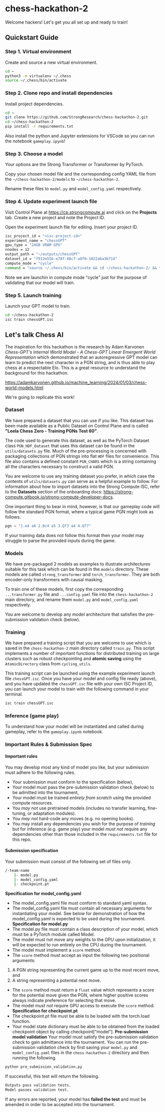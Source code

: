 # chess-hackathon-2

Welcome hackers! Let's get you all set up and ready to train!

## Quickstart Guide

### Step 1. Virtual environment 
Create and source a new virtual environment.

```bash
cd ~
python3 -m virtualenv ~/.chess
source ~/.chess/bin/activate
```

### Step 2. Clone repo and install dependencies
Install project dependencies.

```bash
cd ~
git clone https://github.com/StrongResearch/chess-hackathon-2.git
cd ~/chess-hackathon-2
pip install -r requirements.txt
```

Also install the python and Jupyter extensions for VSCode so you can run the notebook `gameplay.ipynb`!

### Step 3. Choose a model
Your options are the Strong Transformer or Transformer by PyTorch.

Copy your chosen model file and the corresponding config YAML file from the `~/chess-hackathon-2/models` to `~/chess-hackathon-2`.

Rename these files to `model.py` and `model_config.yaml` respectively.

### Step 4. Update experiment launch file
Visit Control Plane at https://cp.strongcompute.ai and click on the **Projects** tab. Create a new project and note the
Project ID.

Open the experiment launch file for editing. Insert your project ID.

```bash
isc_project_id = "<isc-project-id>"
experiment_name = "chessGPT"
gpu_type = "24GB VRAM GPU"
nnodes = 12
output_path = "~/outputs/chessGPT"
dataset_id = "f912e556-e78f-48c7-a8f0-1822aba36714"
compute_mode = "cycle"
command = "source ~/.chess/bin/activate && cd ~/chess-hackathon-2/ && torchrun --nnodes=12 --nproc-per-node=6 --master_addr=$MASTER_ADDR --master_port=$MASTER_PORT --node_rank=$RANK train.py --model-config /root/chess-hackathon-2/model_config.yaml --save-dir $OUTPUT_PATH"
```

Note we are launchin in compute mode "cycle" just for the purpose of validating that our model will train.

### Step 5. Launch training

Launch your GPT model to train.

```bash
cd ~/chess-hackathon-2
isc train chessGPT.isc
```

## Let's talk Chess AI
The inspiration for this hackathon is the research by Adam Karvonen *Chess-GPT's Internal World Model - A Chess-GPT Linear Emergent World Representation* which demonstrated that an autoregressive GPT model can learn to predict the next character in a PGN string, and is thus able to play chess at a respectable Elo. This is a great resource to understand the background for this hackathon.

https://adamkarvonen.github.io/machine_learning/2024/01/03/chess-world-models.html

We're going to replicate this work!

### Dataset
We have prepared a dataset that you can use if you like. This dataset has been made available as a Public Dataset on Control Plane and is called **"Leela Chess Zero - Training PGNs Test 60"**. 

The code used to generate this dataset, as well as the PyTorch Dataset class `PGN_HDF_Dataset` that uses this dataset can be found in the `utils/datasets.py` file. Much of the pre-processing is concerned with packaging collections of PGN strings into flat `HDF` files for convenience. This file also contains a defined constant `PGN_CHARS` which is a string containing all the characters necessary to construct a valid PGN.

You are welcome to use any training dataset you prefer, in which case the contents of `utils/datasets.py` can serve as a helpful example to follow. For information about how to import datasets into the Strong Compute ISC, refer to the **Datasets** section of the onboarding docs: https://strong-compute.gitbook.io/strong-compute-developer-docs.

One important thing to bear in mind, however, is that our gameplay code will follow the standard PGN format, where a typical game PGN might look as follows. 

```python
pgn = "1.e4 a6 2.Bc4 a5 3.Qf3 a4 4.Qf7"
```

If your training data does not follow this format then your model may struggle to parse the provided inputs during the game.

### Models
We have pre-packaged 2 models as examples to illustrate architectures suitable for this task which can be found in the `models` directory. These models are called `strong_transformer` and `torch_transformer`. They are both encoder-only transformers with causal masking.

To train one of these models, first copy the corresponding `...transformer.py` file and `...config.yaml` file into the `chess-hackathon-2` main directory, and rename them `model.py` and `model_config.yaml` respectively.

You are welcome to develop any model architecture that satisfies the pre-submission validation check (below).

### Training
We have prepared a training script that you are welcome to use which is saved in the `chess-hackathon-2` main directory called `train.py`. This script implements a number of important functions for distributed training on large clusters such as robust checkpointing and **atomic saving** using the `AtomicDirectory` class from `cycling_utils`.

This training script can be launched using the example experiment launch file `chessGPT.isc`. Once you have your model and config file ready (above), and you have updated the `chessGPT.isc` file with your own ISC Project ID, you can launch your model to train with the following command in your terminal.

```bash
isc train chessGPT.isc
```

### Inference (game play)
To understand how your model will be instantiated and called during gameplay, refer to the `gameplay.ipynb` notebook.

### Important Rules & Submission Spec
#### Important rules
You may develop most any kind of model you like, but your submission must adhere to the following rules. 
 - Your submission must conform to the specification (below),
 - Your model must pass the pre-submission validation check (below) to be admitted into the tournament, 
 - Your model must be trained *entirely from scratch* using the provided compute resources. 
 - You *may not* use pretrained models (includes no transfer learning, fine-tuning, or adaptation modules).
 - You *may not* hard-code any moves (e.g. no opening books).
 - You may install any dependencies you wish for the purpose of *training* but for inference (e.g. game play) your model *must not* require any dependencies other than those included in the `requirements.txt` file for this repo.

#### Submission specification
Your submission must consist of the following set of files only.

```bash
/-team-name
    |- model.py
    |- model_config.yaml
    |- checkpoint.pt
```

**Specification for model_config.yaml**
 - The model_config.yaml file must conform to standard yaml syntax.
 - The model_config.yaml file must contain all necessary arguments for instantiating your model. See below for demonstration of how the model_config.yaml is expected to be used during the tournament.
**Specification for model.py**
 - The model.py file must contain a class description of your model, which must be a PyTorch module called Model.
 - The model must not move any weights to the GPU upon initialization, it will be expected to run entirely on the CPU during the tournament.
 - The model must implement a `score` method. 
 - The `score` method must accept as input the following two positional arguments:
  1. A PGN string representing the current game up to the most recent move, and
  2. A string representing a potential next move.
 - The `score` method must return a `float` value which represents a score for the potential move given the PGN, where higher positive scores always indicate preference for selecting that move.
 - The model *must not* require GPU access to execute the `score` method.
**Specification for checkpoint.pt**
 - The checkpoint.pt file must be able to be loaded with the torch.load function.
 - Your model state dictionary must be able to be obtained from the loaded checkpoint object by calling checkpoint[“model”].
**Pre-submission model validation**
Your model must satisfy the pre-submission validation check to gain admittance into the tournament. You can run the pre-submission validation check 
by first saving your `model.py` and `model_config.yaml` files in the `chess-hackathon-2` directory and then running the following.

```bash
python pre_submission_validation.py
```

If successful, this test will return the following.

```bash
Outputs pass validation tests.
Model passes validation test.
```

If any errors are reported, your model has **failed the test** and must be amended in order to be accepted into the tournament.


